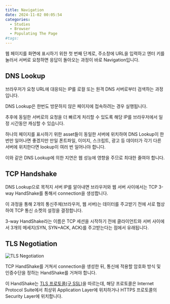 ```yaml
---
title: Navigation
date: 2024-11-02 00:05:54
categories:
  - Studies
  - Browser
  - Populating The Page
#tags:
---
```

웹 페이지를 화면에 표시하기 위한 첫 번째 단계로, 주소창에 URL을 입력하고 엔터 키를 눌러서 서버로 요청하면 응답이 돌아오는 과정이 바로 Navigation입니다.

## DNS Lookup

브라우저가 요청 URL에 대응되는 IP를 로컬 또는 원격 DNS 서버로부터 검색하는 과정입니다.

DNS Lookup은 한번도 방문하지 않은 페이지에 접속하려는 경우 실행됩니다.

추후에 동일한 서버로의 요청을 더 빠르게 처리할 수 있도록 해당 IP를 브라우저에서 일정 시간동안 캐싱할 수 있습니다.

하나의 페이지를 표시하기 위한 asset들이 동일한 서버에 위치하여 DNS Lookup이 한번만 일어나면 좋겠지만 만일 폰트파일, 이미지, 스크립트, 광고 등 데이터가 각기 다른 서버에 위치한다면 lookup이 여러 번 일어나야 합니다.

이와 같은 DNS Lookup에 의한 지연은 웹 성능에 영향을 주므로 최대한 줄여야 합니다.

## TCP Handshake

DNS Lookup으로 목적지 서버 IP를 알아내면 브라우저와 웹 서버 사이에서는 TCP 3-way HandShake를 통해서 connection을 생성합니다.

이 과정을 통해 2개의 통신주체(브라우저, 웹 서버)는 데이터를 주고받기 전에 서로 협상하여 TCP 통신 소켓의 설정을 결정합니다.

3-way HandShake라는 이름은 TCP 세션을 시작하기 전에 클라이언트와 서버 사이에서 3개의 메세지(SYN, SYN+ACK, ACK)를 주고받는다는 점에서 유래됩니다.

## TLS Negotiation

![TLS Negotiation](/images/tls_negotiation.jpg)

TCP HandShake를 거쳐서 connection을 생성한 뒤, 통신에 적용할 암호화 방식 및 인증수단을 정하는 HandShake를 거쳐야 합니다.

이 HandShake는 [TLS 프로토콜(구 SSL)](https://developer.mozilla.org/en-US/docs/Glossary/TLS)을 따르는데, 해당 프로토콜은 Internet Protocol Suite에서 최상위 Application Layer에 위치하거나 HTTPS 프로토콜의 Security Layer에 위치합니다.
